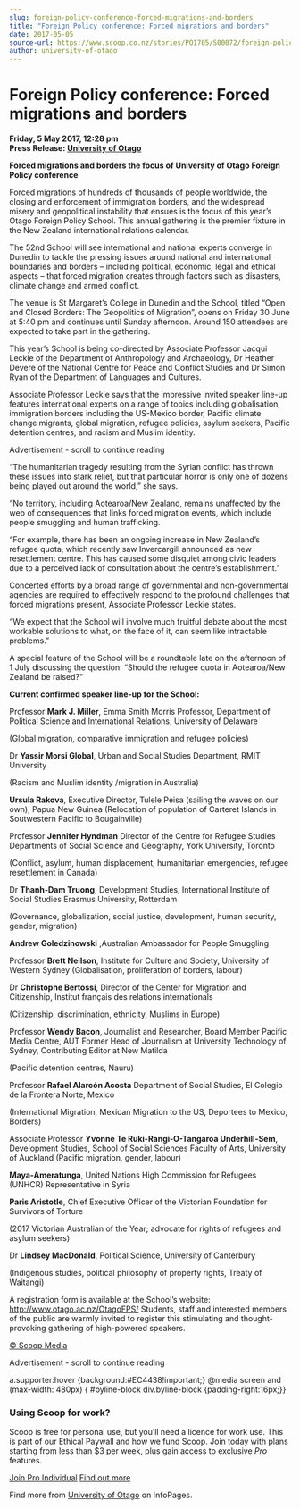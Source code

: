 ```yaml
---
slug: foreign-policy-conference-forced-migrations-and-borders
title: "Foreign Policy conference: Forced migrations and borders"
date: 2017-05-05
source-url: https://www.scoop.co.nz/stories/PO1705/S00072/foreign-policy-conference-forced-migrations-and-borders.htm
author: university-of-otago
---
```

Foreign Policy conference: Forced migrations and borders
========================================================

**Friday, 5 May 2017, 12:28 pm**  
**Press Release: [University of Otago](https://info.scoop.co.nz/University_of_Otago)**

**Forced migrations and borders the focus of University of Otago Foreign Policy conference**

Forced migrations of hundreds of thousands of people worldwide, the closing and enforcement of immigration borders, and the widespread misery and geopolitical instability that ensues is the focus of this year’s Otago Foreign Policy School. This annual gathering is the premier fixture in the New Zealand international relations calendar.

The 52nd School will see international and national experts converge in Dunedin to tackle the pressing issues around national and international boundaries and borders – including political, economic, legal and ethical aspects – that forced migration creates through factors such as disasters, climate change and armed conflict.

The venue is St Margaret’s College in Dunedin and the School, titled “Open and Closed Borders: The Geopolitics of Migration”, opens on Friday 30 June at 5:40 pm and continues until Sunday afternoon. Around 150 attendees are expected to take part in the gathering.

This year’s School is being co-directed by Associate Professor Jacqui Leckie of the Department of Anthropology and Archaeology, Dr Heather Devere of the National Centre for Peace and Conflict Studies and Dr Simon Ryan of the Department of Languages and Cultures.

Associate Professor Leckie says that the impressive invited speaker line-up features international experts on a range of topics including globalisation, immigration borders including the US-Mexico border, Pacific climate change migrants, global migration, refugee policies, asylum seekers, Pacific detention centres, and racism and Muslim identity.

Advertisement - scroll to continue reading





“The humanitarian tragedy resulting from the Syrian conflict has thrown these issues into stark relief, but that particular horror is only one of dozens being played out around the world,” she says.

“No territory, including Aotearoa/New Zealand, remains unaffected by the web of consequences that links forced migration events, which include people smuggling and human trafficking.

“For example, there has been an ongoing increase in New Zealand’s refugee quota, which recently saw Invercargill announced as new resettlement centre. This has caused some disquiet among civic leaders due to a perceived lack of consultation about the centre’s establishment.”

Concerted efforts by a broad range of governmental and non-governmental agencies are required to effectively respond to the profound challenges that forced migrations present, Associate Professor Leckie states.

“We expect that the School will involve much fruitful debate about the most workable solutions to what, on the face of it, can seem like intractable problems.”

A special feature of the School will be a roundtable late on the afternoon of 1 July discussing the question: “Should the refugee quota in Aotearoa/New Zealand be raised?”

**Current confirmed speaker line-up for the School:**

Professor **Mark J. Miller**, Emma Smith Morris Professor, Department of Political Science and International Relations, University of Delaware

(Global migration, comparative immigration and refugee policies)

Dr **Yassir Morsi Global**, Urban and Social Studies Department, RMIT University

(Racism and Muslim identity /migration in Australia)

**Ursula Rakova**, Executive Director, Tulele Peisa (sailing the waves on our own), Papua New Guinea (Relocation of population of Carteret Islands in Soutwestern Pacific to Bougainville)

Professor **Jennifer Hyndman** Director of the Centre for Refugee Studies Departments of Social Science and Geography, York University, Toronto

(Conflict, asylum, human displacement, humanitarian emergencies, refugee resettlement in Canada)

Dr **Thanh-Dam Truong**, Development Studies, International Institute of Social Studies Erasmus University, Rotterdam

(Governance, globalization, social justice, development, human security, gender, migration)

**Andrew Goledzinowski** ,Australian Ambassador for People Smuggling

Professor **Brett Neilson**, Institute for Culture and Society, University of Western Sydney (Globalisation, proliferation of borders, labour)

Dr **Christophe Bertossi**, Director of the Center for Migration and Citizenship, Institut français des relations internationals

(Citizenship, discrimination, ethnicity, Muslims in Europe)

Professor **Wendy Bacon**, Journalist and Researcher, Board Member Pacific Media Centre, AUT Former Head of Journalism at University Technology of Sydney, Contributing Editor at New Matilda

(Pacific detention centres, Nauru)

Professor **Rafael Alarcón Acosta** Department of Social Studies, El Colegio de la Frontera Norte, Mexico

(International Migration, Mexican Migration to the US, Deportees to Mexico, Borders)

Associate Professor **Yvonne Te Ruki-Rangi-O-Tangaroa Underhill-Sem**, Development Studies, School of Social Sciences Faculty of Arts, University of Auckland (Pacific migration, gender, labour)

**Maya-Ameratunga**, United Nations High Commission for Refugees (UNHCR) Representative in Syria

**Paris Aristotle**, Chief Executive Officer of the Victorian Foundation for Survivors of Torture

(2017 Victorian Australian of the Year; advocate for rights of refugees and asylum seekers)

Dr **Lindsey MacDonald**, Political Science, University of Canterbury

(Indigenous studies, political philosophy of property rights, Treaty of Waitangi)

A registration form is available at the School’s website: http://www.otago.ac.nz/OtagoFPS/ Students, staff and interested members of the public are warmly invited to register this stimulating and thought-provoking gathering of high-powered speakers.

  

[© Scoop Media](http://www.scoop.co.nz/about/terms.html)  

Advertisement - scroll to continue reading



a.supporter:hover {background:#EC4438!important;} @media screen and (max-width: 480px) { #byline-block div.byline-block {padding-right:16px;}}

### Using Scoop for work?

Scoop is free for personal use, but you’ll need a licence for work use. This is part of our Ethical Paywall and how we fund Scoop. Join today with plans starting from less than $3 per week, plus gain access to exclusive _Pro_ features.  
  
[Join Pro Individual](https://pro.scoop.co.nz/Individual/?from=ProIn24) [Find out more](https://pro.scoop.co.nz/using-scoop-for-work/?from=ProIn24)

Find more from [University of Otago](https://info.scoop.co.nz/University_of_Otago) on InfoPages.